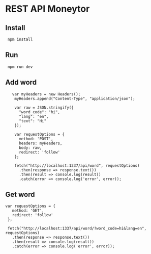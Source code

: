 
# REST API Moneytor

## Install 
     npm install
     
## Run
     npm run dev
     
## Add word
       var myHeaders = new Headers();
        myHeaders.append("Content-Type", "application/json");

        var raw = JSON.stringify({
          "word_code": "hi",
          "lang": "en",
          "text": "Hi"
        });

        var requestOptions = {
          method: 'POST',
          headers: myHeaders,
          body: raw,
          redirect: 'follow'
        };

        fetch("http://localhost:1337/api/word", requestOptions)
          .then(response => response.text())
          .then(result => console.log(result))
          .catch(error => console.log('error', error));
     
## Get word
    var requestOptions = {
       method: 'GET',
       redirect: 'follow'
     };

     fetch("http://localhost:1337/api/word/?word_code=hi&lang=en", requestOptions)
       .then(response => response.text())
       .then(result => console.log(result))
       .catch(error => console.log('error', error));
  
